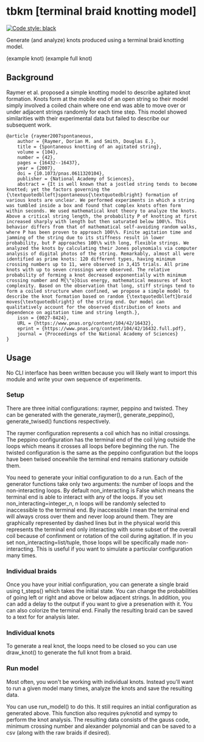 # tbkm [terminal braid knotting model]

[![Code style: black](https://img.shields.io/badge/code%20style-black-000000.svg)](https://github.com/ambv/black)

Generate (and analyze) knots produced using a terminal braid knotting model.

(example knot)
(example full knot)

## Background

Raymer et al. proposed a simple knotting model to describe agitated knot formation.
Knots form at the mobile end of an open string so their model simply involved a coiled chain where one end was able to move over or under adjacent strings randomly for each time step.
This model showed similarities with their experimental data but failed to describe our subsequent work.

```
@article {raymer2007spontaneous,
	author = {Raymer, Dorian M. and Smith, Douglas E.},
	title = {Spontaneous knotting of an agitated string},
	volume = {104},
	number = {42},
	pages = {16432--16437},
	year = {2007},
	doi = {10.1073/pnas.0611320104},
	publisher = {National Academy of Sciences},
	abstract = {It is well known that a jostled string tends to become knotted; yet the factors governing the {\textquotedblleft}spontaneous{\textquotedblright} formation of various knots are unclear. We performed experiments in which a string was tumbled inside a box and found that complex knots often form within seconds. We used mathematical knot theory to analyze the knots. Above a critical string length, the probability P of knotting at first increased sharply with length but then saturated below 100\%. This behavior differs from that of mathematical self-avoiding random walks, where P has been proven to approach 100\%. Finite agitation time and jamming of the string due to its stiffness result in lower probability, but P approaches 100\% with long, flexible strings. We analyzed the knots by calculating their Jones polynomials via computer analysis of digital photos of the string. Remarkably, almost all were identified as prime knots: 120 different types, having minimum crossing numbers up to 11, were observed in 3,415 trials. All prime knots with up to seven crossings were observed. The relative probability of forming a knot decreased exponentially with minimum crossing number and M{\"o}bius energy, mathematical measures of knot complexity. Based on the observation that long, stiff strings tend to form a coiled structure when confined, we propose a simple model to describe the knot formation based on random {\textquotedblleft}braid moves{\textquotedblright} of the string end. Our model can qualitatively account for the observed distribution of knots and dependence on agitation time and string length.},
	issn = {0027-8424},
	URL = {https://www.pnas.org/content/104/42/16432},
	eprint = {https://www.pnas.org/content/104/42/16432.full.pdf},
	journal = {Proceedings of the National Academy of Sciences}
}
```

## Usage

No CLI interface has been written because you will likely want to import this module and write your own sequence of experiments.

### Setup

There are three initial configurations: raymer, peppino and twisted.
They can be generated with the generate_raymer(), generate_peppino(), generate_twised() functions respectively.

The raymer configuration represents a coil which has no initial crossings.
The peppino configuration has the terminal end of the coil lying outside the loops which means it crosses all loops before beginning the run.
The twisted configuration is the same as the peppino configuration but the loops have been twised oncewhile the terminal end remains stationary outside them.

You need to generate your initial configuration to do a run.
Each of the generator functions take only two arguments: the number of loops and the non-interacting loops.
By default non_interacting is False which means the terminal end is able to interact with any of the loops.
If you set non_interacting=integer_n, n loops will be randomly selected to inaccessible to the terminal end.
By inaccessible I mean the terminal end will always cross over them and never loop around them.
They are graphically represented by dashed lines but in the physical world this represents the terminal end only interacting with some subset of the overall coil because of confinment or rotation of the coil during agitation.
If in you set non_interacting=list/tuple, those loops will be specifically made non-interacting.
This is useful if you want to simulate a particular configuration many times.

### Individual braids

Once you have your initial configuration, you can generate a single braid using t_steps() which takes the initial state.
You can change the probabilities of going left or right and above or below adjacent strings.
In addition, you can add a delay to the output if you want to give a presenation with it.
You can also colorize the terminal end.
Finally the resulting braid can be saved to a text for for analysis later.

### Individual knots

To generate a real knot, the loops need to be closed so you can use draw_knot() to generate the full knot from a braid.

### Run model

Most often, you won't be working with individual knots.
Instead you'll want to run a given model many times, analyze the knots and save the resulting data.

You can use run_model() to do this.
It still requires an initial configuration as generated above.
This function also requires pyknotid and sympy to perform the knot analysis.
The resulting data consists of the gauss code, minimum crossing number and alexander polynomial and can be saved to a csv (along with the raw braids if desired).
